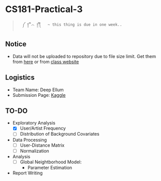 # CS181-Practical-3


>		༼ ༎ຶ ෴ ༎ຶ༽	 ~ this thing is due in one week..

## Notice
* Data will not be uploaded to repository due to file size limit. Get them from [here](https://www.dropbox.com/sh/326lxqih6rytj7g/AAAbRyTVg2CH_7cUSECjSQYAa?dl=0) or from [class website](https://canvas.harvard.edu/courses/1862/assignments/13698)

## Logistics

* Team Name: Deep Ellum
* Submission Page: [Kaggle](https://inclass.kaggle.com/c/cs181-s15-practical-3-predicting-music-tastes)

## TO-DO

* Exploratory Analysis
	- [x] User/Artist Frequency
	- [ ] Distribution of Background Covariates
* Data Processing
	- [ ] User-Distance Matrix
	- [ ] Normalization
* Analysis
	- [ ] Global Neightborhood Model: 
		* Parameter Estimation
* Report Writing
